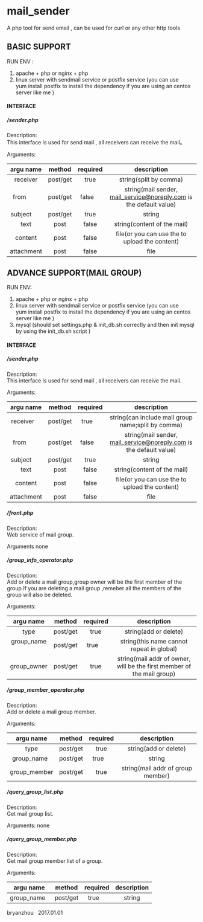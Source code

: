 # mail_sender
A php tool for send email , can be used for curl or any other http tools


## BASIC SUPPORT
RUN ENV : 

1. apache + php  or nginx + php 
2. linux server with sendmail service or postfix service (you can use yum install postfix to install the dependency if you are using an centos server like me )

#### INTERFACE
##### /sender.php
Description:  
This interface is used for send mail , all receivers can receive the mail。

Arguments:

|argu name    |method  |required  |description | 
|:-----------:|:------:|:--------:|:----------:|
|receiver     |post/get|true      |string(split by comma)|
|from         |post/get|false     |string(mail sender, mail_service@noreply.com is the default value)|
|subject      |post/get|true      |string| 
|text         |post    |false     |string(content of the mail)|
|content      |post    |false     |file(or you can use the to upload the content)|
|attachment   |post    |false     |file|


## ADVANCE SUPPORT(MAIL GROUP)
RUN ENV:  

1. apache + php  or nginx + php 
2. linux server with sendmail service or postfix service (you can use yum install postfix to install the dependency if you are using an centos server like me )
3. mysql (should set settings.php & init_db.sh correctly and then init mysql by using the init_db.sh script )

#### INTERFACE
##### /sender.php
Description:  
This interface is used for send mail , all receivers can receive the mail.

Arguments:

|argu name    |method  |required  |description |
|:-----------:|:------:|:--------:|:----------:|
|receiver     |post/get|true      |string(can include mail group name;split by comma)|
|from         |post/get|false     |string(mail sender, mail_service@noreply.com is the default value)|
|subject      |post/get|true      |string| 
|text         |post    |false     |string(content of the mail)|
|content      |post    |false     |file(or you can use the to upload the content)|
|attachment   |post    |false     |file|

##### /front.php
Description:  
Web service of mail group.

Arguments
none

##### /group_info_operator.php
Description:  
Add or delete a mail group,group owner will be the first member of the group.If you are deleting a mail group ,remeber all the members of the group will also be deleted.

Arguments:

|argu name    |method  |required  |description | 
|:-----------:|:------:|:--------:|:----------:|
|type         |post/get|true      |string(add or delete)|
|group_name   |post/get|true      |string(this name cannot repeat in global)|
|group_owner  |post/get|true      |string(mail addr of owner, will be the first member of the mail group)|

##### /group_member_operator.php
Description:  
Add or delete a mail group member.

Arguments:

|argu name    |method  |required  |description | 
|:-----------:|:------:|:--------:|:----------:|
|type         |post/get|true      |string(add or delete)|
|group_name   |post/get|true      |string|
|group_member |post/get|true      |string(mail addr of group member)|

##### /query_group_list.php
Description:  
Get mail group list.

Arguments:
none

##### /query_group_member.php
Description:  
Get mail group member list of a group.

Arguments:

argu name    |method  |required  |description 
|:-----------:|:------:|:--------:|:----------:|
|group_name   |post/get|true      |string|


bryanzhou  
2017.01.01
